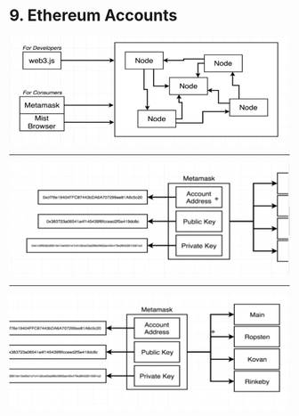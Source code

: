 #   9.  Ethereum Accounts

![](../imgs/6_Interfacing-with-Ethereum-Networks.png)

---

![](../imgs/9.1_Ethereum-Accounts.png)

---

![](../imgs/9.2_Ethereum-Accounts.png)
